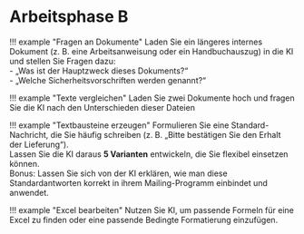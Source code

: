# Arbeitsphase B

!!! example "Fragen an Dokumente" 
    Laden Sie ein längeres internes Dokument (z. B. eine Arbeitsanweisung oder ein Handbuchauszug) in die KI und stellen Sie Fragen dazu:  
    - „Was ist der Hauptzweck dieses Dokuments?“  
    - „Welche Sicherheitsvorschriften werden genannt?“  


!!! example "Texte vergleichen"
    Laden Sie zwei Dokumente hoch und fragen Sie die KI nach den Unterschieden dieser Dateien
    
!!! example "Textbausteine erzeugen"
    Formulieren Sie eine Standard-Nachricht, die Sie häufig schreiben (z. B. „Bitte bestätigen Sie den Erhalt der Lieferung“).  
    Lassen Sie die KI daraus **5 Varianten** entwickeln, die Sie flexibel einsetzen können.  
    Bonus: Lassen Sie sich von der KI erklären, wie man diese Standardantworten korrekt in ihrem Mailing-Programm einbindet und anwendet.

!!! example "Excel bearbeiten"
    Nutzen Sie KI, um passende Formeln für eine Excel zu finden
    oder eine passende Bedingte Formatierung einzufügen.

